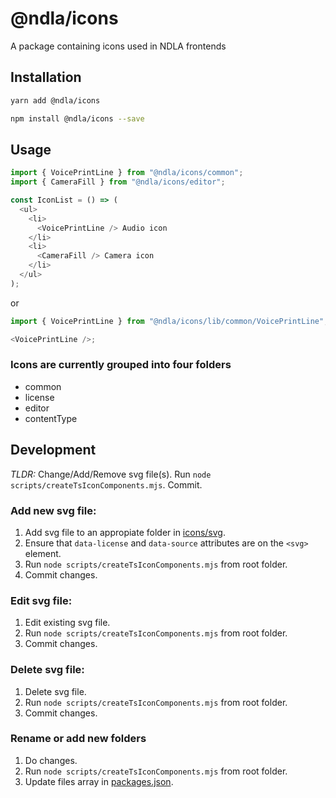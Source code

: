 # @ndla/icons

A package containing icons used in NDLA frontends

## Installation

```sh
yarn add @ndla/icons
```

```sh
npm install @ndla/icons --save
```

## Usage

```js
import { VoicePrintLine } from "@ndla/icons/common";
import { CameraFill } from "@ndla/icons/editor";

const IconList = () => (
  <ul>
    <li>
      <VoicePrintLine /> Audio icon
    </li>
    <li>
      <CameraFill /> Camera icon
    </li>
  </ul>
);
```

or

```js
import { VoicePrintLine } from "@ndla/icons/lib/common/VoicePrintLine";

<VoicePrintLine />;
```

### Icons are currently grouped into four folders

- common
- license
- editor
- contentType

## Development

_TLDR:_ Change/Add/Remove svg file(s). Run `node scripts/createTsIconComponents.mjs`. Commit.

### Add new svg file:

1. Add svg file to an appropiate folder in [icons/svg](/packages/icons/svg).
2. Ensure that `data-license` and `data-source` attributes are on the `<svg>` element.
3. Run `node scripts/createTsIconComponents.mjs` from root folder.
4. Commit changes.

### Edit svg file:

1. Edit existing svg file.
2. Run `node scripts/createTsIconComponents.mjs` from root folder.
3. Commit changes.

### Delete svg file:

1. Delete svg file.
2. Run `node scripts/createTsIconComponents.mjs` from root folder.
3. Commit changes.

### Rename or add new folders

1. Do changes.
2. Run `node scripts/createTsIconComponents.mjs` from root folder.
3. Update files array in [packages.json](/packages/icons/package.json).
